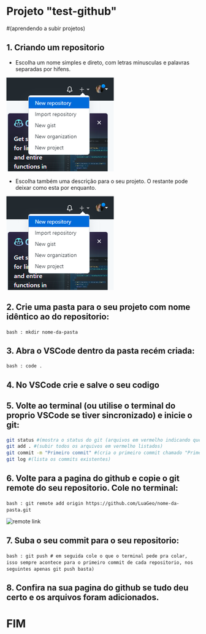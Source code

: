# **Projeto "test-github"** 
#(aprendendo a subir projetos)

## 1. Criando um repositorio

- Escolha um nome simples e direto, com letras minusculas e palavras separadas por hifens.

![criando um repositorio](images/novo-repositorio.png)
- Escolha também uma descrição para o seu projeto. O restante pode deixar como esta por enquanto.

![nome e descricao](images/novo-repositorio.png)

## 2. Crie uma pasta para o seu projeto com nome idêntico ao do repositorio:

```bash : mkdir nome-da-pasta```

## 3. Abra o VSCode dentro da pasta recém criada:

```bash : code .```

## 4. No VSCode crie e salve o seu codigo

## 5. Volte ao terminal (ou utilise o terminal do proprio VSCode se tiver sincronizado) e inicie o git:

```bash : git init #(inicia git com pasta aberta)
git status #(mostra o status do git (arquivos em vermelho indicando que ainda não foram comitados nem subidos))
git add . #(subir todos os arquivos em vermelho listados)
git commit -m "Primeiro commit" #(cria o primeiro commit chamado "Primeiro commit")
git log #(lista os commits existentes)
```

## 6. Volte para a pagina do github e copie o git remote do seu repositorio. Cole no terminal:

```bash : git remote add origin https://github.com/LuaGeo/nome-da-pasta.git```

![remote link](images/git-remote.png)

## 7. Suba o seu commit para o seu repositorio:

```bash : git push # em seguida cole o que o terminal pede pra colar, isso sempre acontece para o primeiro commit de cada repositorio, nos seguintes apenas git push basta)```

## 8. Confira na sua pagina do github se tudo deu certo e os arquivos foram adicionados.

# **FIM**

